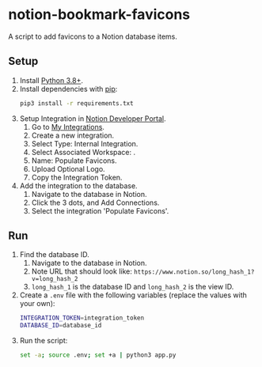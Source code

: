 # notion-bookmark-favicons

A script to add favicons to a Notion database items.

## Setup

1. Install [Python 3.8+](https://www.python.org/downloads/).
1. Install dependencies with [pip](https://pypi.org/project/pip/):
   ```bash
   pip3 install -r requirements.txt
   ```
1. Setup Integration in [Notion Developer Portal](https://developers.notion.com).
   1. Go to [My Integrations](https://www.notion.so/my-integrations).
   1. Create a new integration.
   1. Select Type: Internal Integration.
   1. Select Associated Workspace: <Your Workspace>.
   1. Name: Populate Favicons.
   1. Upload Optional Logo.
   1. Copy the Integration Token.
1. Add the integration to the database.
   1. Navigate to the database in Notion.
   1. Click the 3 dots, and Add Connections.
   1. Select the integration 'Populate Favicons'.

## Run

1. Find the database ID.
   1. Navigate to the database in Notion.
   1. Note URL that should look like: `https://www.notion.so/long_hash_1?v=long_hash_2`
   1. `long_hash_1` is the database ID and `long_hash_2` is the view ID.
1. Create a `.env` file with the following variables (replace the values with your own):
   ```bash
   INTEGRATION_TOKEN=integration_token
   DATABASE_ID=database_id
   ```
1. Run the script:
   ```bash
   set -a; source .env; set +a | python3 app.py
   ```
